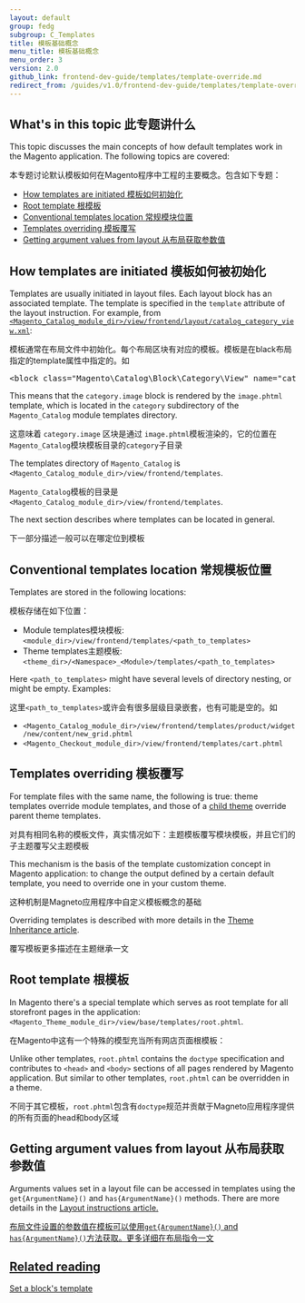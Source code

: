 ```yaml
---
layout: default  
group: fedg
subgroup: C_Templates
title: 模板基础概念
menu_title: 模板基础概念
menu_order: 3
version: 2.0
github_link: frontend-dev-guide/templates/template-override.md
redirect_from: /guides/v1.0/frontend-dev-guide/templates/template-override.html
---
```


<h2>What's in this topic 此专题讲什么</h2>
This topic discusses the main concepts of how default templates work in the Magento application. 
The following topics are covered:

本专题讨论默认模板如何在Magento程序中工程的主要概念。包含如下专题：

* <a href="#template-layout">How templates are initiated 模板如何初始化</a>
* <a href="#root">Root template 根模板</a>
* <a href="#template-convention">Conventional templates location 常规模块位置</a>
* <a href="#override">Templates overriding 模板覆写</a>
* <a href="#getter">Getting argument values from layout 从布局获取参数值</a>


<h2 id="template-layout">How templates are initiated 模板如何被初始化</h2>

Templates are usually initiated in layout files.
Each layout block has an associated template. 
The template is specified in the `template` attribute of the <block> layout instruction. 
For example, from <code><a href="{{site.mage2000url}}app/code/Magento/Catalog/view/frontend/layout/catalog_category_view.xml" target="_blank">&lt;Magento_Catalog_module_dir&gt;/view/frontend/layout/catalog_category_view.xml</a></code>:

模板通常在布局文件中初始化。每个布局区块有对应的模板。模板是在black布局指定的template属性中指定的。如

<pre>
&lt;block class=&quot;Magento\Catalog\Block\Category\View&quot; name=&quot;category.image&quot; template=&quot;Magento_Catalog::category/image.phtml&quot;/&gt;
</pre>

This means that the `category.image` block is rendered by the `image.phtml` template, which is located in the `category` subdirectory of the `Magento_Catalog` module templates directory.

这意味着 `category.image` 区块是通过 `image.phtml`模板渲染的，它的位置在`Magento_Catalog`模块模板目录的`category`子目录

The templates directory of `Magento_Catalog` is `<Magento_Catalog_module_dir>/view/frontend/templates`.

`Magento_Catalog`模板的目录是`<Magento_Catalog_module_dir>/view/frontend/templates`.

The next section describes where templates can be located in general. 

下一部分描述一般可以在哪定位到模板

<h2 id="template-convention">Conventional templates location 常规模板位置</h2> 

Templates are stored in the following locations:

模板存储在如下位置：

* <span id="module">Module templates模块模板: <code>&lt;module_dir&gt;/view/frontend/templates/&lt;path_to_templates&gt;</code>
* <span id="theme">Theme templates主题模板: <code>&lt;theme_dir&gt;/&lt;Namespace&gt;_&lt;Module&gt;/templates/&lt;path_to_templates&gt;</code>

Here <code>&lt;path_to_templates&gt;</code> might have several levels of directory nesting, or might be empty. Examples:

这里<code>&lt;path_to_templates&gt;</code>或许会有很多层级目录嵌套，也有可能是空的。如

* `<Magento_Catalog_module_dir>/view/frontend/templates/product/widget/new/content/new_grid.phtml`
* `<Magento_Checkout_module_dir>/view/frontend/templates/cart.phtml`

<h2 id="override">Templates overriding 模板覆写</h2>
For template files with the same name, the following is true: 
theme templates override module templates, and those of a <a href="{{page.baseurl}}frontend-dev-guide/themes/theme-inherit.html" target="_blank">child theme</a> override parent theme templates.

对具有相同名称的模板文件，真实情况如下：主题模板覆写模块模板，并且它们的子主题覆写父主题模板

This mechanism is the basis of the template customization concept in Magento application: to change the output defined by a certain default template, you need to override one in your custom theme.

这种机制是Magneto应用程序中自定义模板概念的基础

Overriding templates is described with more details in the <a href="{{page.baseurl}}frontend-dev-guide/themes/theme-inherit.html#theme-inherit-templates" target="_blank">Theme Inheritance article</a>.

覆写模板更多描述在主题继承一文

<h2 id="root">Root template 根模板</h2>

In Magento there's a special template which serves as root template for all storefront pages in the application: `<Magento_Theme_module_dir>/view/base/templates/root.phtml`.

在Magento中这有一个特殊的模型充当所有网店页面根模板：

Unlike other templates, `root.phtml` contains the `doctype` specification and contributes to `<head>` and `<body>` sections of all pages rendered by Magento application. But similar to other templates, `root.phtml` can be overridden in a theme. 

不同于其它模板，`root.phtml`包含有`doctype`规范并贡献于Magneto应用程序提供的所有页面的head和body区域


<h2 id="getter">Getting argument values from layout 从布局获取参数值</h2>

Arguments values set in a layout file can be accessed in templates using the <code>get{ArgumentName}()</code> and <code>has{ArgumentName}()</code> methods. There are more details in the <a href="{{page.baseurl}}frontend-dev-guide/layouts/xml-instructions.html#getter" target="_blank">Layout instructions article.

布局文件设置的参数值在模板可以使用<code>get{ArgumentName}()</code> and <code>has{ArgumentName}()</code>方法获取。更多详细在布局指令一文

## Related reading

[Set a block's template]({{page.baseurl}}frontend-dev-guide/layouts/xml-manage.html#set_template)

